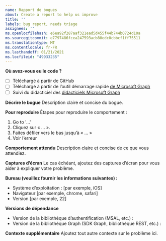 ```yaml
---
name: Rapport de bogues
about: Create a report to help us improve
title: ''
labels: bug report, needs triage
assignees: ''
ms.openlocfilehash: e6ea92f287aaf321ead5d455f44b744b0724d10a
ms.sourcegitcommit: e7797486fcea247593acb80edc0cbbcf1ff75511
ms.translationtype: MT
ms.contentlocale: fr-FR
ms.lasthandoff: 01/21/2021
ms.locfileid: "49933235"
---
```

**Où avez-vous eu le code ?**
- [ ] Téléchargé à partir de GitHub
- [ ] Téléchargé à partir de l’outil démarrage rapide [de Microsoft Graph](https://developer.microsoft.com/graph/quick-start)
- [ ] Suivi du didacticiel des [didacticiels Microsoft Graph](https://docs.microsoft.com/graph/tutorials)

**Décrire le bogue** Description claire et concise du bogue.

**Pour reproduire** Étapes pour reproduire le comportement :
1. Go to '...'
2. Cliquez sur « ... ».
3. Faites défiler vers le bas jusqu’à « ... »
4. Voir l’erreur

**Comportement attendu** Description claire et concise de ce que vous attendiez.

**Captures d’écran** Le cas échéant, ajoutez des captures d’écran pour vous aider à expliquer votre problème.

**Bureau (veuillez fournir les informations suivantes) :**
 - Système d’exploitation : [par exemple, iOS]
 - Navigateur [par exemple, chrome, safari]
 - Version [par exemple, 22]

**Versions de dépendance**
 - Version de la bibliothèque d’authentification (MSAL, etc.) :
 - Version de la bibliothèque Graph (SDK Graph, bibliothèque REST, etc.) :  

**Contexte supplémentaire** Ajoutez tout autre contexte sur le problème ici.
